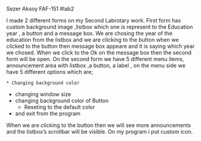 Sezer Aksoy FAF-151 #lab2


I made 2 different forms on my Second Labrotary work. First form has
custom background image ,listbox which one is represent to the Education
year , a button and a message box.
We are chosing the year of the education from the listbox and we are
clicking to the button when we clicked to the button then message box
appeare and it is saying which year we chosed.
When we click to the Ok on the message box then the second form will be
open.
On the second form we have 5 different menu items, announcement area
with listbox ,a button, a label ,
on the menu side we have 5 different options which are;

	* Changing background color
  * changing window size
  * changing background color of Button
	* Reseting to the default color
  * and exit from the program

When we are clicking to the button then we will see more announcements and the
listbox’s scrollbar will be visible.
On my program i put custom icon.

